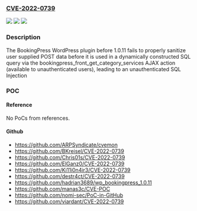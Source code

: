 ### [CVE-2022-0739](https://cve.mitre.org/cgi-bin/cvename.cgi?name=CVE-2022-0739)
![](https://img.shields.io/static/v1?label=Product&message=BookingPress%20%E2%80%93%20Appointments%20Booking%20Calendar%20Plugin%20and%20Online%20Scheduling%20Plugin&color=blue)
![](https://img.shields.io/static/v1?label=Version&message=1.0.11%3C%201.0.11%20&color=brighgreen)
![](https://img.shields.io/static/v1?label=Vulnerability&message=CWE-89%20SQL%20Injection&color=brighgreen)

### Description

The BookingPress WordPress plugin before 1.0.11 fails to properly sanitize user supplied POST data before it is used in a dynamically constructed SQL query via the bookingpress_front_get_category_services AJAX action (available to unauthenticated users), leading to an unauthenticated SQL Injection

### POC

#### Reference
No PoCs from references.

#### Github
- https://github.com/ARPSyndicate/cvemon
- https://github.com/BKreisel/CVE-2022-0739
- https://github.com/Chris01s/CVE-2022-0739
- https://github.com/ElGanz0/CVE-2022-0739
- https://github.com/Ki11i0n4ir3/CVE-2022-0739
- https://github.com/destr4ct/CVE-2022-0739
- https://github.com/hadrian3689/wp_bookingpress_1.0.11
- https://github.com/manas3c/CVE-POC
- https://github.com/nomi-sec/PoC-in-GitHub
- https://github.com/viardant/CVE-2022-0739

